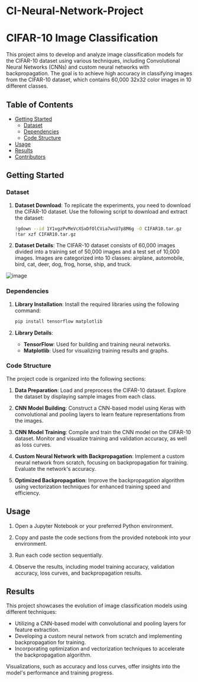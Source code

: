 # CI-Neural-Network-Project
# CIFAR-10 Image Classification

This project aims to develop and analyze image classification models for the CIFAR-10 dataset using various techniques, including Convolutional Neural Networks (CNNs) and custom neural networks with backpropagation. The goal is to achieve high accuracy in classifying images from the CIFAR-10 dataset, which contains 60,000 32x32 color images in 10 different classes.

## Table of Contents

- [Getting Started](#getting-started)
  - [Dataset](#dataset)
  - [Dependencies](#dependencies)
  - [Code Structure](#code-structure)
- [Usage](#usage)
- [Results](#results)
- [Contributors](#contributors)

## Getting Started

### Dataset

1. **Dataset Download**: To replicate the experiments, you need to download the CIFAR-10 dataset. Use the following script to download and extract the dataset:
   ```bash
   !gdown --id 1Y1vgzPvMeVcXSxDfOlCVia7wsU7p8M6g -O CIFAR10.tar.gz
   !tar xzf CIFAR10.tar.gz
   ```

2. **Dataset Details**: The CIFAR-10 dataset consists of 60,000 images divided into a training set of 50,000 images and a test set of 10,000 images. Images are categorized into 10 classes: airplane, automobile, bird, cat, deer, dog, frog, horse, ship, and truck.

![image](https://github.com/moujanmrj/CI-Neural-Network-Project/assets/58330491/c9bb464e-dbf2-4ed0-8d16-543a56b265dd)


### Dependencies

1. **Library Installation**: Install the required libraries using the following command:
   ```bash
   pip install tensorflow matplotlib
   ```

2. **Library Details**:
   - **TensorFlow**: Used for building and training neural networks.
   - **Matplotlib**: Used for visualizing training results and graphs.

### Code Structure

The project code is organized into the following sections:

1. **Data Preparation**: Load and preprocess the CIFAR-10 dataset. Explore the dataset by displaying sample images from each class.

2. **CNN Model Building**: Construct a CNN-based model using Keras with convolutional and pooling layers to learn feature representations from the images.

3. **CNN Model Training**: Compile and train the CNN model on the CIFAR-10 dataset. Monitor and visualize training and validation accuracy, as well as loss curves.

4. **Custom Neural Network with Backpropagation**: Implement a custom neural network from scratch, focusing on backpropagation for training. Evaluate the network's accuracy.

5. **Optimized Backpropagation**: Improve the backpropagation algorithm using vectorization techniques for enhanced training speed and efficiency.

## Usage

1. Open a Jupyter Notebook or your preferred Python environment.

2. Copy and paste the code sections from the provided notebook into your environment.

3. Run each code section sequentially.

4. Observe the results, including model training accuracy, validation accuracy, loss curves, and backpropagation results.

## Results

This project showcases the evolution of image classification models using different techniques:

- Utilizing a CNN-based model with convolutional and pooling layers for feature extraction.
- Developing a custom neural network from scratch and implementing backpropagation for training.
- Incorporating optimization and vectorization techniques to accelerate the backpropagation algorithm.

Visualizations, such as accuracy and loss curves, offer insights into the model's performance and training progress.




